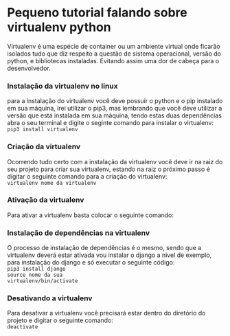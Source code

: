 # Pequeno tutorial falando sobre virtualenv python

Virtualenv é uma espécie de container ou um ambiente virtual onde ficarão isolados tudo que diz respeito a questão de sistema
operacional, versão do python, e bibliotecas instaladas. Evitando assim uma dor de cabeça para o desenvolvedor.

### Instalação da virtualenv no linux
para a instalação do virtualenv você deve possuir o python e o pip instalado em sua máquina, irei utilizar o pip3, mas lembrando que você deve utilizar a versão que está instalada em sua máquina, tendo estas duas dependências
abra o seu terminal e digite o seginte comando para instalar o virtualenv:
<br>
<code>pip3 install virtualenv</code>
<br>
### Criação da virtualenv
Ocorrendo tudo certo com a instalação da virtualenv você deve ir na raiz do seu projeto para criar sua virtualenv, estando na raiz o próximo passo é digitar o seguinte comando para a criação do virtualenv:
<br>
<code>virtualenv nome da virtualenv</code>
<br>
### Ativação da virtualenv
Para ativar a virtualenv basta colocar o seguinte comando:
<br>
### Instalação de dependências na virtualenv
O processo de instalação de dependências é o mesmo, sendo que a virtualenv deverá estar ativada vou instalar o django a nivel de exemplo, para instalação do django e só executar o seguinte código:
<br>
<code>pip3 install django</code>
<br>
<code>source nome da sua virtualenv/bin/activate</code>
### Desativando a virtualenv
Para desativar a virtualenv você precisará estar dentro do diretório do projeto e digitar o seguinte comando:
<br>
<code>deactivate</code>

